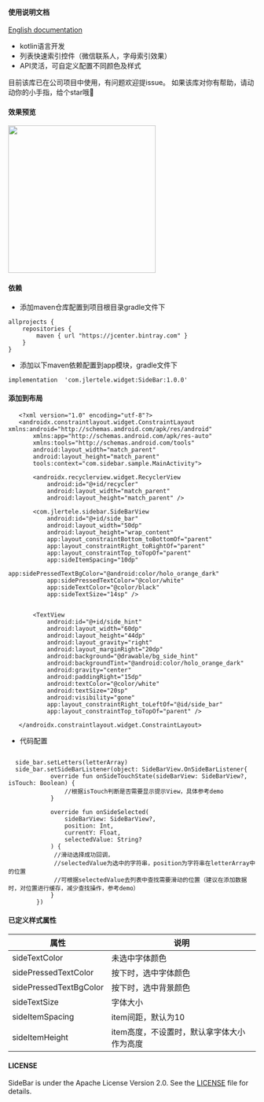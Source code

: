 #### 使用说明文档
[English documentation](https://github.com/Leo199206/SideBar/blob/master/README_EN.md)

+ kotlin语言开发
+ 列表快速索引控件（微信联系人，字母索引效果）
+ API灵活，可自定义配置不同颜色及样式

目前该库已在公司项目中使用，有问题欢迎提issue。
如果该库对你有帮助，请动动你的小手指，给个star哦🤩


#### 效果预览
<img src="https://github.com/Leo199206/SideBar/blob/master/device-2021-02-19-132024.gif?raw=true" width="300" heght="500" align=center />


#### 依赖
+ 添加maven仓库配置到项目根目录gradle文件下

```
allprojects {
    repositories {
        maven { url "https://jcenter.bintray.com" }
    }
}
```

+ 添加以下maven依赖配置到app模块，gradle文件下

```
implementation  'com.jlertele.widget:SideBar:1.0.0'
```

#### 添加到布局

```
   <?xml version="1.0" encoding="utf-8"?>
   <androidx.constraintlayout.widget.ConstraintLayout xmlns:android="http://schemas.android.com/apk/res/android"
       xmlns:app="http://schemas.android.com/apk/res-auto"
       xmlns:tools="http://schemas.android.com/tools"
       android:layout_width="match_parent"
       android:layout_height="match_parent"
       tools:context="com.sidebar.sample.MainActivity">
   
       <androidx.recyclerview.widget.RecyclerView
           android:id="@+id/recycler"
           android:layout_width="match_parent"
           android:layout_height="match_parent" />
   
       <com.jlertele.sidebar.SideBarView
           android:id="@+id/side_bar"
           android:layout_width="50dp"
           android:layout_height="wrap_content"
           app:layout_constraintBottom_toBottomOf="parent"
           app:layout_constraintRight_toRightOf="parent"
           app:layout_constraintTop_toTopOf="parent"
           app:sideItemSpacing="10dp"
           app:sidePressedTextBgColor="@android:color/holo_orange_dark"
           app:sidePressedTextColor="@color/white"
           app:sideTextColor="@color/black"
           app:sideTextSize="14sp" />
   
   
       <TextView
           android:id="@+id/side_hint"
           android:layout_width="60dp"
           android:layout_height="44dp"
           android:layout_gravity="right"
           android:layout_marginRight="20dp"
           android:background="@drawable/bg_side_hint"
           android:backgroundTint="@android:color/holo_orange_dark"
           android:gravity="center"
           android:paddingRight="15dp"
           android:textColor="@color/white"
           android:textSize="20sp"
           android:visibility="gone"
           app:layout_constraintRight_toLeftOf="@id/side_bar"
           app:layout_constraintTop_toTopOf="parent" />
   
   </androidx.constraintlayout.widget.ConstraintLayout>
```

+ 代码配置

```

  side_bar.setLetters(letterArray)
  side_bar.setSideBarListener(object: SideBarView.OnSideBarListener{
            override fun onSideTouchState(sideBarView: SideBarView?, isTouch: Boolean) {
                //根据isTouch判断是否需要显示提示View，具体参考demo
            }

            override fun onSideSelected(
                sideBarView: SideBarView?,
                position: Int,
                currentY: Float,
                selectedValue: String?
            ) {
             //滑动选择成功回调，
             //selectedValue为选中的字符串，position为字符串在letterArray中的位置
             //可根据selectedValue去列表中查找需要滑动的位置（建议在添加数据时，对位置进行缓存，减少查找操作，参考demo）
            }
        })

```


#### 已定义样式属性

| 属性  | 说明 |
| --- | --- |
| sideTextColor | 未选中字体颜色 |
| sidePressedTextColor | 按下时，选中字体颜色 |
| sidePressedTextBgColor | 按下时，选中背景颜色 |
| sideTextSize | 字体大小 | 
| sideItemSpacing | item间距，默认为10 |
| sideItemHeight | item高度，不设置时，默认拿字体大小作为高度 |

#### LICENSE
SideBar is under the Apache License Version 2.0. See the [LICENSE](https://raw.githubusercontent.com/Leo199206/SideBar/master/LICENSE) file for details.

